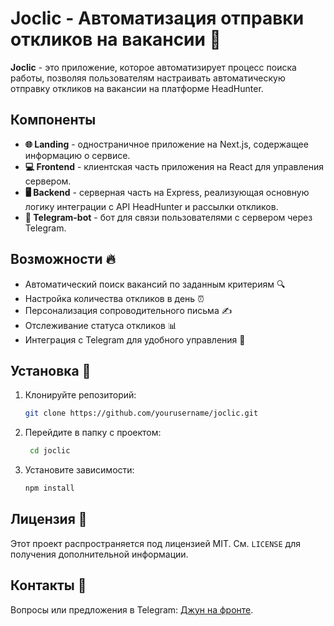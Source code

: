 # Joclic - Автоматизация отправки откликов на вакансии 🚀

**Joclic** - это приложение, которое автоматизирует процесс поиска работы, позволяя пользователям настраивать автоматическую отправку откликов на вакансии на платформе HeadHunter.

## Компоненты

- **🌐 Landing** - одностраничное приложение на Next.js, содержащее информацию о сервисе.
- **💻 Frontend** - клиентская часть приложения на React для управления сервером.
- **🖥 Backend️** - серверная часть на Express, реализующая основную логику интеграции с API HeadHunter и рассылки откликов.
- **🤖 Telegram-bot** - бот для связи пользователями с сервером через Telegram.

## Возможности 🔥

- Автоматический поиск вакансий по заданным критериям 🔍
- Настройка количества откликов в день ⏰
- Персонализация сопроводительного письма ✍️
- Отслеживание статуса откликов 📊
- Интеграция с Telegram для удобного управления 💬

## Установка 🔧

1. Клонируйте репозиторий:
   ```bash
   git clone https://github.com/yourusername/joclic.git
   ```
   
2. Перейдите в папку с проектом:
   ```bash
    cd joclic
    ```
   
3. Установите зависимости:
    ```bash
    npm install
    ```
## Лицензия 📜

Этот проект распространяется под лицензией MIT. См. `LICENSE` для получения дополнительной информации.

## Контакты 📧

Вопросы или предложения в Telegram: [Джун на фронте](https://t.me/duvatoz).
